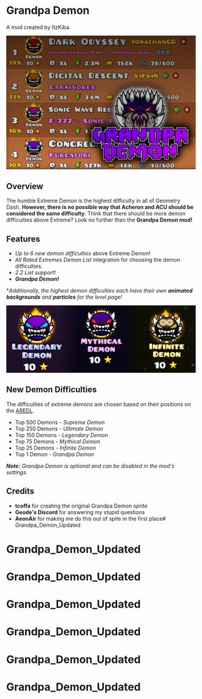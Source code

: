 # Grandpa Demon
A mod created by ItzKiba.

![Title](resources/readme/difficulties.png)

## Overview
The humble Extreme Demon is the highest difficulty in all of Geometry Dash. **However, there is no possible way that Acheron and ACU should be considered the same difficulty.** Think that there should be more demon difficulties above Extreme? Look no further than the **Grandpa Demon mod!**

## Features
* *Up to 6 new demon difficulties* above Extreme Demon!
* *All Rated Extremes Demon List* integration for choosing the demon difficulties.
* *2.2 List support!*
* ***Grandpa Demon!***


**Additionally, the highest demon difficulties each have their own **animated backgrounds** and **particles** for the level page!*

![Demons](resources/readme/demons.png)

## New Demon Difficulties
The difficulties of extreme demons are chosen based on their positions on the [AREDL](https://aredl.pages.dev/#/).

* Top 500 Demons - *Supreme Demon*
* Top 250 Demons - *Ultimate Demon*
* Top 150 Demons - *Legendary Demon*
* Top 75 Demons - *Mythical Demon*
* Top 25 Demons - *Infinite Demon*
* Top 1 Demon - *Grandpa Demon*

***Note:** Grandpa Demon is optional and can be disabled in the mod's settings.*

## Credits
* **tcoffa** for creating the original Grandpa Demon sprite
* **Geode's Discord** for answering my stupid questions
* **AeonAir** for making me do this out of spite in the first place# Grandpa_Demon_Updated
# Grandpa_Demon_Updated
# Grandpa_Demon_Updated
# Grandpa_Demon_Updated
# Grandpa_Demon_Updated
# Grandpa_Demon_Updated
# Grandpa_Demon_Updated
